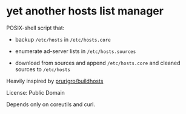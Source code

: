 yet another hosts list manager
==============================

POSIX-shell script that:

- backup `/etc/hosts` in `/etc/hosts.core`

- enumerate ad-server lists in `/etc/hosts.sources`

- download from sources and append `/etc/hosts.core` and cleaned sources to `/etc/hosts`


Heavily inspired by [prurigro/buildhosts](https://github.com/prurigro/buildhosts)

License: Public Domain

Depends only on coreutils and curl.

